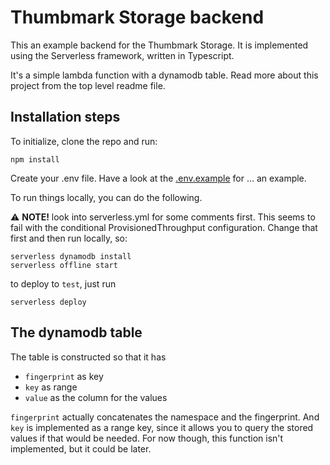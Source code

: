 # Thumbmark Storage backend

This an example backend for the Thumbmark Storage. It is implemented using the Serverless framework, written in Typescript.

It's a simple lambda function with a dynamodb table. Read more about this project from the top level readme file.

## Installation steps

To initialize, clone the repo and run:

```
npm install
```

Create your .env file. Have a look at the [.env.example](.env.example) for ... an example.

To run things locally, you can do the following.

:warning: **NOTE!** look into serverless.yml for some comments first. This seems to fail with the conditional ProvisionedThroughput configuration. Change that first and then run locally, so:

```
serverless dynamodb install
serverless offline start
```

to deploy to `test`, just run

```
serverless deploy
```

## The dynamodb table

The table is constructed so that it has
- `fingerprint` as key
- `key` as range
- `value` as the column for the values

`fingerprint` actually concatenates the namespace and the fingerprint.
And `key` is implemented as a range key, since it allows you to query the stored values if that would be needed. For now though, this function isn't implemented, but it could be later.